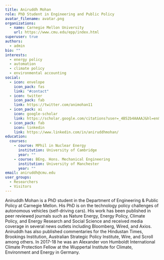 ```yaml
---
title: Aniruddh Mohan
role: PhD Student in Engineering and Public Policy
avatar_filename: avatar.png
organizations:
  - name: Carnegie Mellon University
    url: https://www.cmu.edu/epp/index.html
superuser: true
authors:
  - admin
bio: ""
interests:
  - energy policy
  - automation
  - climate policy
  - environmental accounting
social:
  - icon: envelope
    icon_pack: fas
    link: "#contact"
  - icon: twitter
    icon_pack: fab
    link: https://twitter.com/animohan11
  - icon_pack: ai
    icon: google-scholar
    link: https://scholar.google.com/citations?user=_4B52b4AAAAJ&hl=en&oi=ao
  - icon_pack: fab
    icon: linkedin
    link: https://www.linkedin.com/in/aniruddhmohan/
education:
  courses:
    - course: MPhil in Nuclear Energy
      institution: University of Cambridge
      year: ""
    - course: BEng. Hons. Mechanical Engineering
      institution: University of Manchester
      year: ""
email: aniruddh@cmu.edu
user_groups:
  - Researchers
  - Visitors
---
```

Aniruddh Mohan is a PhD student in the Department of Engineering & Public Policy at Carnegie Mellon. His PhD is on the technology policy challenges of autonomous vehicles (self-driving cars). His work has been published in peer reviewed journals such as Nature Energy, Energy Policy, Climate Policy, and Energy Research and Social Science and received media coverage in several news outlets including Bloomberg, Wired, and Axios. Aniruddh has also published commentaries for the Hindustan Times, Brookings Institution, Australian Strategic Policy Institute, Wire, and Scroll among others. In 2017-18 he was an Alexander von Humboldt International Climate Protection Fellow at the Wuppertal Institute for Climate, Environment and Energy in Germany.